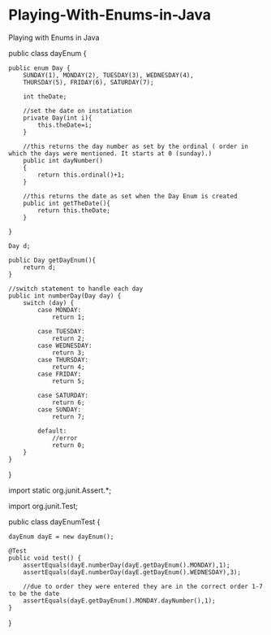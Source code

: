 # Playing-With-Enums-in-Java
Playing with Enums in Java


public class dayEnum {

	public enum Day {
	    SUNDAY(1), MONDAY(2), TUESDAY(3), WEDNESDAY(4),
	    THURSDAY(5), FRIDAY(6), SATURDAY(7);
	    
	    int theDate;
	    
	    //set the date on instatiation
	    private Day(int i){
	    	this.theDate=i;
	    }
	    
	    //this returns the day number as set by the ordinal ( order in which the days were mentioned. It starts at 0 (sunday).)
	    public int dayNumber()
	    {
	    	return this.ordinal()+1;
	    }
	    
	    //this returns the date as set when the Day Enum is created
	    public int getTheDate(){
	    	return this.theDate;
	    }
	    
	}
	
	Day d;
	
	public Day getDayEnum(){
		return d;
	}

	//switch statement to handle each day
	public int numberDay(Day day) {
        switch (day) {
            case MONDAY:
                return 1;
                    
            case TUESDAY:
                return 2;
            case WEDNESDAY:
                return 3;
            case THURSDAY:
                return 4;
            case FRIDAY:
                return 5;
                         
            case SATURDAY:
            	return 6;
            case SUNDAY:
                return 7;
                        
            default:
            	//error
                return 0;
        }
    }
}

import static org.junit.Assert.*;

import org.junit.Test;



public class dayEnumTest {

	dayEnum dayE = new dayEnum();
	
	@Test
	public void test() {
		assertEquals(dayE.numberDay(dayE.getDayEnum().MONDAY),1);
		assertEquals(dayE.numberDay(dayE.getDayEnum().WEDNESDAY),3);
		
		//due to order they were entered they are in the correct order 1-7 to be the date 
		assertEquals(dayE.getDayEnum().MONDAY.dayNumber(),1);
	}

}
